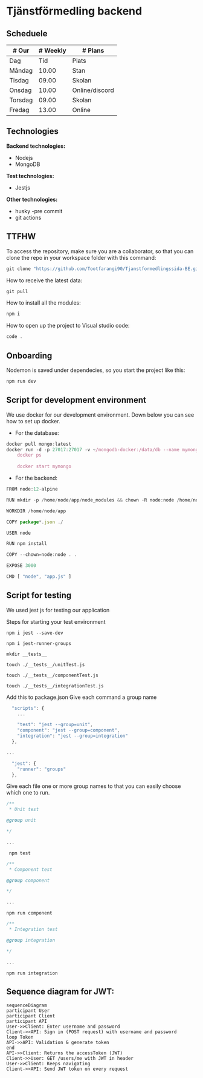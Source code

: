 # Tjänstförmedling backend



## Scheduele 

| # Our   |      # Weekly      |  # Plans |
|----------|-------------|------|
| Dag |  Tid | Plats |
| Måndag |    10.00   |   Stan |
| Tisdag |    09.00   |   Skolan |
| Onsdag |    10.00   |   Online/discord |
| Torsdag |   09.00   |   Skolan |
| Fredag |    13.00   |   Online |



## Technologies

**Backend technologies:**
+ Nodejs
+ MongoDB

**Test technologies:**
+ Jestjs

**Other technologies:**
+ husky -pre commit
+ git actions




## TTFHW

To access the repository, make sure you are a collaborator, so that you can clone the repo in your workspace folder with this command:

```javascript
git clone "https://github.com/Tootfarangi90/Tjanstformedlingssida-BE.git"
```

How to receive the latest data:

```javascript
git pull
```

How to install all the modules:

```javascript
npm i
```

How to open up the project to Visual studio code: 

```javascript
code .
```



## Onboarding

Nodemon is saved under dependecies, so you start the project like this:

```javascript
npm run dev
```



## Script for development environment

We use docker for our development environment. Down below you can see how to set up docker.


+ For the database:

```javascript
docker pull mongo:latest
docker run -d -p 27017:27017 -v ~/mongodb-docker:/data/db --name mymongo mongo:4.4-rc
    docker ps
    
    docker start mymongo
```

+ For the backend:

```javascript
FROM node:12-alpine

RUN mkdir -p /home/node/app/node_modules && chown -R node:node /home/node/app

WORKDIR /home/node/app

COPY package*.json ./

USER node

RUN npm install

COPY --chown=node:node . .

EXPOSE 3000

CMD [ "node", "app.js" ]
```

## Script for testing

We used jest js for testing our application

Steps for starting your test environment

```console
npm i jest --save-dev

npm i jest-runner-groups

mkdir __tests__

touch ./__tests__/unitTest.js

touch ./__tests__/componentTest.js

touch ./__tests__/integrationTest.js

```

Add this to package.json
Give each command a group name

```javascript
  "scripts": {
    ...

    "test": "jest --group=unit",
    "component": "jest --group=component",
    "integration": "jest --group=integration"
  },

...

```

```javascript
  "jest": {
    "runner": "groups"
  },

```


Give each file one or more group names to that you can easily choose which one to run.

```javascript
/**
 * Unit test

@group unit

*/

...

```

```console
 npm test
```

```javascript
/**
 * Component test

@group component

*/

...

```

```console
npm run component
```

```javascript
/**
 * Integration test

@group integration

*/

...

```

```console
npm run integration
```




## Sequence diagram for JWT:

```mermaid
sequenceDiagram
participant User
participant Client
participant API
User->>Client: Enter username and password
Client->>API: Sign in (POST request) with username and password
loop Token
API->>API: Validation & generate token
end
API->>Client: Returns the accessToken (JWT)
Client->>User: GET /users/me with JWT in header
User->>Client: Keeps navigating
Client->>API: Send JWT token on every request
```


